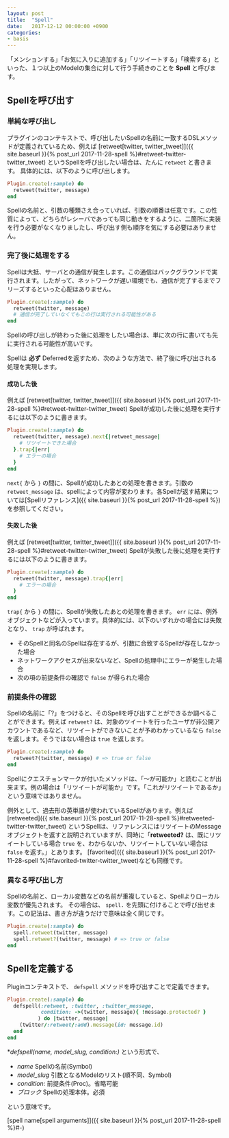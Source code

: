 ```yaml
---
layout: post
title:  "Spell"
date:   2017-12-12 00:00:00 +0900
categories:
- basis
---
```


「メンションする」「お気に入りに追加する」「リツイートする」「検索する」といった、１つ以上のModelの集合に対して行う手続きのことを **Spell** と呼びます。

## Spellを呼び出す

### 単純な呼び出し

プラグインのコンテキストで、呼び出したいSpellの名前に一致するDSLメソッドが定義されているため、例えば [retweet\[twitter, twitter_tweet\]]({{ site.baseurl }}{% post_url 2017-11-28-spell %}#retweet-twitter-twitter_tweet) というSpellを呼び出したい場合は、たんに `retweet` と書きます。
具体的には、以下のように呼び出します。

```ruby
Plugin.create(:sample) do
  retweet(twitter, message)
end
```

Spellの名前と、引数の種類さえ合っていれば、引数の順番は任意です。この性質によって、どちらがレシーバであっても同じ動きをするように、二箇所に実装を行う必要がなくなりましたし、呼び出す側も順序を気にする必要はありません。

### 完了後に処理をする

Spellは大抵、サーバとの通信が発生します。この通信はバックグラウンドで実行されます。したがって、ネットワークが遅い環境でも、通信が完了するまでフリーズするといった心配はありません。

```ruby
Plugin.create(:sample) do
  retweet(twitter, message)
  # 通信が完了していなくてもこの行は実行される可能性がある
end
```

Spellの呼び出しが終わった後に処理をしたい場合は、単に次の行に書いても先に実行される可能性が高いです。

Spellは **必ず** Deferredを返すため、次のような方法で、終了後に呼び出される処理を実現します。

#### 成功した後

例えば [retweet\[twitter, twitter_tweet\]]({{ site.baseurl }}{% post_url 2017-11-28-spell %}#retweet-twitter-twitter_tweet) Spellが成功した後に処理を実行するには以下のように書きます。

```ruby
Plugin.create(:sample) do
  retweet(twitter, message).next{|retweet_message|
    # リツイートできた場合
  }.trap{|err|
    # エラーの場合
  }
end
```

`next{` から `}` の間に、Spellが成功したあとの処理を書きます。引数の `retweet_message` は、spellによって内容が変わります。各Spellが返す結果については[Spellリファレンス]({{ site.baseurl }}{% post_url 2017-11-28-spell %})を参照してください。

#### 失敗した後

例えば [retweet\[twitter, twitter_tweet\]]({{ site.baseurl }}{% post_url 2017-11-28-spell %}#retweet-twitter-twitter_tweet) Spellが失敗した後に処理を実行するには以下のように書きます。

```ruby
Plugin.create(:sample) do
  retweet(twitter, message).trap{|err|
    # エラーの場合
  }
end
```

`trap{` から `}` の間に、Spellが失敗したあとの処理を書きます。 `err` には、例外オブジェクトなどが入っています。具体的には、以下のいずれかの場合には失敗となり、 `trap` が呼ばれます。

- そのSpellと同名のSpellは存在するが、引数に合致するSpellが存在しなかった場合
- ネットワークアクセスが出来ないなど、Spellの処理中にエラーが発生した場合
- 次の項の前提条件の確認で `false` が得られた場合

### 前提条件の確認

Spellの名前に「?」をつけると、そのSpellを呼び出すことができるか調べることができます。例えば `retweet?` は、対象のツイートを行ったユーザが非公開アカウントであるなど、リツイートができないことが予めわかっているなら `false` を返します。そうではない場合は `true` を返します。

```ruby
Plugin.create(:sample) do
  retweet?(twitter, message) # => true or false
end
```

Spellにクエスチョンマークが付いたメソッドは、「～が可能か」と読むことが出来ます。例の場合は「リツイートが可能か」です。「これがリツイートであるか」という意味ではありません。

例外として、過去形の英単語が使われているSpellがあります。例えば [retweeted]({{ site.baseurl }}{% post_url 2017-11-28-spell %}#retweeted-twitter-twitter_tweet) というSpellは、リファレンスにはリツイートのMessageオブジェクトを返すと説明されていますが、同時に「**retweeted?** は、既にリツイートしている場合 `true` を、わからないか、リツイートしていない場合は `false` を返す。」とあります。 [favorited]({{ site.baseurl }}{% post_url 2017-11-28-spell %}#favorited-twitter-twitter_tweet)なども同様です。

### 異なる呼び出し方

Spellの名前と、ローカル変数などの名前が重複していると、Spellよりローカル変数が優先されます。
その場合は、 `spell.` を先頭に付けることで呼び出せます。この記法は、書き方が違うだけで意味は全く同じです。

```ruby
Plugin.create(:sample) do
  spell.retweet(twitter, message)
  spell.retweet?(twitter, message) # => true or false
end
```

## Spellを定義する

Pluginコンテキストで、 `defspell` メソッドを呼び出すことで定義できます。

```ruby
Plugin.create(:sample) do
  defspell(:retweet, :twitter, :twitter_message,
           condition: ->(twitter, message){ !message.protected? }
          ) do |twitter, message|
    (twitter/:retweet/:add).message(id: message.id)
  end
end
```

**defspell(name, *model_slug, condition:)** という形式で、

- *name* Spellの名前(Symbol)
- *model_slug* 引数となるModelのリスト(順不同、Symbol)
- *condition:* 前提条件(Proc)。省略可能
- *ブロック* Spellの処理本体。必須

という意味です。

[spell name\[spell arguments\]]({{ site.baseurl }}{% post_url 2017-11-28-spell %}#-)
